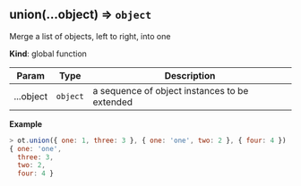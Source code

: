 <a name="union"></a>

## union(...object) ⇒ <code>object</code>
Merge a list of objects, left to right, into one

**Kind**: global function  

| Param | Type | Description |
| --- | --- | --- |
| ...object | <code>object</code> | a sequence of object instances to be extended |

**Example**  
```js
> ot.union({ one: 1, three: 3 }, { one: 'one', two: 2 }, { four: 4 })
{ one: 'one',
  three: 3,
  two: 2,
  four: 4 }
```
